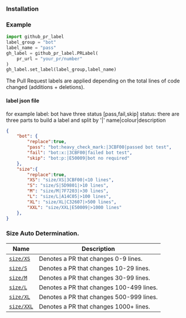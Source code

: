 ### Installation



### Example

```python
import github_pr_label
label_group = "bot"
label_name = "pass"
gh_label = github_pr_label.PRLabel(
    pr_url = "your_pr/number"
)
gh_label.set_label(label_group,label_name)

```

The Pull Request labels are applied depending on the total lines of code changed (additions + deletions).

#### label json file
for example
label: bot have three status [pass,fail,skip]
status: there are three parts to build a label and split by '|'
        name|colour|description

```json
{
    "bot": {
        "replace":true,
        "pass": "bot:heavy_check_mark:|3CBF00|passed bot test",
        "fail": "bot:x:|3CBF00|failed bot test",
        "skip": "bot:p:|E50009|bot no required"
    },
    "size":{
        "replace":true,
        "XS": "size/XS|3CBF00|<10 lines",
        "S": "size/S|5D9801|>10 lines",
        "M": "size/M|7F7203|>30 lines",
        "L": "size/L|A14C05|>100 lines",
        "XL": "size/XL|C32607|>500 lines",
        "XXL": "size/XXL|E50009|>1000 lines"
    }, 
}
```

### Size Auto Determination.
| Name | Description |
| ---- | ----------- |
| <a id="size/XS" href="#size/XS">`size/XS`</a> | Denotes a PR that changes 0-9 lines. |
| <a id="size/S" href="#size/S">`size/S`</a> | Denotes a PR that changes 10-29 lines. |
| <a id="size/M" href="#size/M">`size/M`</a> | Denotes a PR that changes 30-99 lines. |
| <a id="size/L" href="#size/L">`size/L`</a> | Denotes a PR that changes 100-499 lines. |
| <a id="size/XL" href="#size/XL">`size/XL`</a> | Denotes a PR that changes 500-999 lines. |
| <a id="size/XXL" href="#size/XXL">`size/XXL`</a> | Denotes a PR that changes 1000+ lines. |


